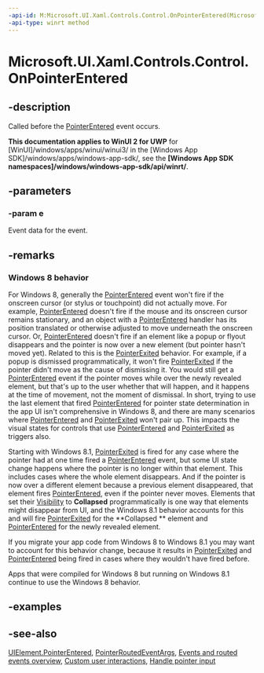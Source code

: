 ```yaml
---
-api-id: M:Microsoft.UI.Xaml.Controls.Control.OnPointerEntered(Microsoft.UI.Xaml.Input.PointerRoutedEventArgs)
-api-type: winrt method
---
```


<!-- Method syntax
virtual protected void OnPointerEntered(Windows.UI.Xaml.Input.PointerRoutedEventArgs e)
-->

# Microsoft.UI.Xaml.Controls.Control.OnPointerEntered

## -description
Called before the [PointerEntered](../microsoft.ui.xaml/uielement_pointerentered.md) event occurs.

**This documentation applies to WinUI 2 for UWP** for [WinUI]/windows/apps/winui/winui3/ in the [Windows App SDK]/windows/apps/windows-app-sdk/, see the **[Windows App SDK namespaces]/windows/windows-app-sdk/api/winrt/**.

## -parameters
### -param e
Event data for the event.

## -remarks
<!--The following remark is relevant for Windows 8 > 8.1 migration. See WBB 465675-->
### Windows 8 behavior

For Windows 8, generally the [PointerEntered](../microsoft.ui.xaml/uielement_pointerentered.md) event won't fire if the onscreen cursor (or stylus or touchpoint) did not actually move. For example, [PointerEntered](../microsoft.ui.xaml/uielement_pointerentered.md) doesn't fire if the mouse and its onscreen cursor remains stationary, and an object with a [PointerEntered](../microsoft.ui.xaml/uielement_pointerentered.md) handler has its position translated or otherwise adjusted to move underneath the onscreen cursor. Or, [PointerEntered](../microsoft.ui.xaml/uielement_pointerentered.md) doesn't fire if an element like a popup or flyout disappears and the pointer is now over a new element (but pointer hasn't moved yet). Related to this is the [PointerExited](../microsoft.ui.xaml/uielement_pointerexited.md) behavior. For example, if a popup is dismissed programmatically, it won't fire [PointerExited](../microsoft.ui.xaml/uielement_pointerexited.md) if the pointer didn't move as the cause of dismissing it. You would still get a [PointerEntered](../microsoft.ui.xaml/uielement_pointerentered.md) event if the pointer moves while over the newly revealed element, but that's up to the user whether that will happen, and it happens at the time of movement, not the moment of dismissal. In short, trying to use the last element that fired [PointerEntered](../microsoft.ui.xaml/uielement_pointerentered.md) for pointer state determination in the app UI isn't comprehensive in Windows 8, and there are many scenarios where [PointerEntered](../microsoft.ui.xaml/uielement_pointerentered.md) and [PointerExited](../microsoft.ui.xaml/uielement_pointerexited.md) won't pair up. This impacts the visual states for controls that use [PointerEntered](../microsoft.ui.xaml/uielement_pointerentered.md) and [PointerExited](../microsoft.ui.xaml/uielement_pointerexited.md) as triggers also.

Starting with Windows 8.1, [PointerExited](../microsoft.ui.xaml/uielement_pointerexited.md) is fired for any case where the pointer had at one time fired a [PointerEntered](../microsoft.ui.xaml/uielement_pointerentered.md) event, but some UI state change happens where the pointer is no longer within that element. This includes cases where the whole element disappears. And if the pointer is now over a different element because a previous element disappeared, that element fires [PointerEntered](../microsoft.ui.xaml/uielement_pointerentered.md), even if the pointer never moves. Elements that set their [Visibility](../microsoft.ui.xaml/uielement_visibility.md) to **Collapsed** programmatically is one way that elements might disappear from UI, and the Windows 8.1 behavior accounts for this and will fire [PointerExited](../microsoft.ui.xaml/uielement_pointerexited.md) for the **Collapsed ** element and [PointerEntered](../microsoft.ui.xaml/uielement_pointerentered.md) for the newly revealed element.

If you migrate your app code from Windows 8 to Windows 8.1 you may want to account for this behavior change, because it results in [PointerExited](../microsoft.ui.xaml/uielement_pointerexited.md) and [PointerEntered](../microsoft.ui.xaml/uielement_pointerentered.md) being fired in cases where they wouldn't have fired before.

Apps that were compiled for Windows 8 but running on Windows 8.1 continue to use the Windows 8 behavior.

## -examples

## -see-also
[UIElement.PointerEntered](../microsoft.ui.xaml/uielement_pointerentered.md), [PointerRoutedEventArgs](../microsoft.ui.xaml.input/pointerroutedeventargs.md), [Events and routed events overview](/windows/uwp/xaml-platform/events-and-routed-events-overview), [Custom user interactions](/windows/apps/design/layout/index), [Handle pointer input](/windows/uwp/input-and-devices/handle-pointer-input)
